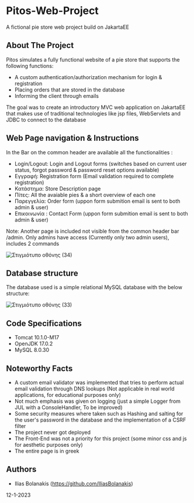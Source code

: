 # Pitos-Web-Project
A fictional pie store web project build on JakartaEE

## About The Project
Pitos simulates a fully functional website of a pie store that supports the following functions:

* A custom authentication/authorization mechanism for login & registration
* Placing orders that are stored in the database
* Informing the client through emails

The goal was to create an introductory MVC web application on JakartaEE that makes use of 
traditional technologies like jsp files, WebServlets and JDBC to connect to the database

## Web Page navigation & Instructions
In the Bar on the common  header are available all the functionalities :

* Login/Logout: Login and Logout forms (switches based on current user status, forgot password & password reset options available)
* Εγγραφή: Registration form (Email validation required to complete registration)
* Κατάστημα: Store Description page
* Πίτες: All the avaiable pies & a short overview of each one
* Παρεγγελία: Order form (uppon form submition email is sent to both admin & user)
* Επικοινωνία : Contact Form (uppon form submition email is sent to both admin & user)

Note: Another page is included not visible from the common header bar /admin. Only admins have access (Currently only two admin users), includes 2 commands

![Στιγμιότυπο οθόνης (34)](https://user-images.githubusercontent.com/104007209/212487350-9f6588de-d576-4c80-8b76-f781ac614184.png)

## Database structure

The database used is a simple relational MySQL database with the below structure:

![Στιγμιότυπο οθόνης (33)](https://user-images.githubusercontent.com/104007209/212188642-f94287f6-6af9-4845-a1d2-0a7b68ee5049.png)

## Code Specifications

* Tomcat 10.1.0-M17
* OpenJDK 17.0.2
* MySQL 8.0.30

## Noteworthy Facts

* A custom email validator was implemented that tries to perform actual email validation through DNS lookups (Not applicable in real world applications, for educational purposes only)
* Not much emphasis was given on logging (just a simple Logger from JUL with a ConsoleHandler, To be improved) 
* Some security measures where taken such as Hashing and salting for the user's password in the database and the implementation of a CSRF filter
* The project never got deployed
* The Front-End was not a priority for this project (some minor css and js for aesthetic purposes only)
* The entire page is in greek

## Authors

* Ilias Bolanakis (https://github.com/IliasBolanakis)

12-1-2023
